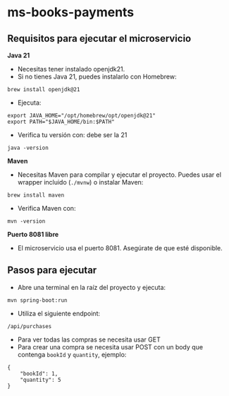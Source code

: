 # ms-books-payments

## Requisitos para ejecutar el microservicio
**Java 21**
- Necesitas tener instalado openjdk21.
- Si no tienes Java 21, puedes instalarlo con Homebrew:

```
brew install openjdk@21
```
- Ejecuta:
```
export JAVA_HOME="/opt/homebrew/opt/openjdk@21"
export PATH="$JAVA_HOME/bin:$PATH"
```
- Verifica tu versión con: debe ser la 21
 ```
 java -version
 ```

**Maven**
- Necesitas Maven para compilar y ejecutar el proyecto. Puedes usar el wrapper incluido (`./mvnw`) o instalar Maven:
```
brew install maven
```
- Verifica Maven con:
```
mvn -version
```

**Puerto 8081 libre**
- El microservicio usa el puerto 8081. Asegúrate de que esté disponible.

## Pasos para ejecutar

- Abre una terminal en la raíz del proyecto y ejecuta:
```
mvn spring-boot:run
```

- Utiliza el siguiente endpoint:
```
/api/purchases
```
- Para ver todas las compras se necesita usar GET
- Para crear una compra se necesita usar POST con un body que contenga `bookId` y `quantity`, ejemplo: 

```
{
    "bookId": 1,
    "quantity": 5
}
```